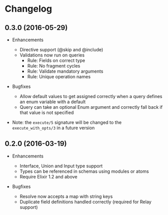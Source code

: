 # Changelog

## 0.3.0 (2016-05-29)

* Enhancements
  * Directive support (@skip and @include)
  * Validations now run on queries
    * Rule: Fields on correct type
    * Rule: No fragment cycles
    * Rule: Validate mandatory arguments
    * Rule: Unique operation names

* Bugfixes
  * Allow default values to get assigned correctly when a query defines
    an enum variable with a default
  * Query can take an optional Enum argument and correctly fall back if
    that value is not specified

* Note: the `execute/5` signature will be changed to the `execute_with_opts/3`
  in a future version

## 0.2.0 (2016-03-19)

* Enhancements
  * Interface, Union and Input type support
  * Types can be referenced in schemas using modules or atoms
  * Require Elixir 1.2 and above

* Bugfixes
  * Resolve now accepts a map with string keys
  * Duplicate field definitions handled correctly (required for Relay support)
